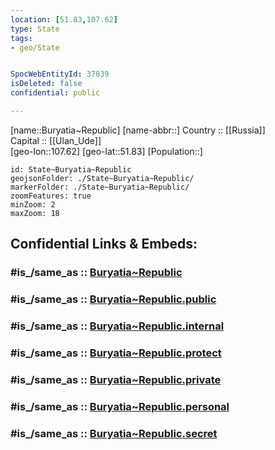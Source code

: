 ```yaml
---
location: [51.83,107.62] 
type: State
tags:
- geo/State


SpocWebEntityId: 37039
isDeleted: false
confidential: public

---
```

[name::Buryatia~Republic] 
[name-abbr::] 
Country :: [[Russia]]  
Capital :: [[Ulan_Ude]]  
[geo-lon::107.62] 
[geo-lat::51.83] 
[Population::] 



```leaflet
id: State~Buryatia~Republic
geojsonFolder: ./State~Buryatia~Republic/
markerFolder: ./State~Buryatia~Republic/
zoomFeatures: true 
minZoom: 2 
maxZoom: 18
```


## Confidential Links & Embeds: 

### #is_/same_as :: [Buryatia~Republic](/_Standards/Earth/Continent/Asia/Asia~North/Asia~Siberia/Buryatia~Republic.md) 

### #is_/same_as :: [Buryatia~Republic.public](/_public/Earth/Continent/Asia/Asia~North/Asia~Siberia/Buryatia~Republic.public.md) 

### #is_/same_as :: [Buryatia~Republic.internal](/_internal/Earth/Continent/Asia/Asia~North/Asia~Siberia/Buryatia~Republic.internal.md) 

### #is_/same_as :: [Buryatia~Republic.protect](/_protect/Earth/Continent/Asia/Asia~North/Asia~Siberia/Buryatia~Republic.protect.md) 

### #is_/same_as :: [Buryatia~Republic.private](/_private/Earth/Continent/Asia/Asia~North/Asia~Siberia/Buryatia~Republic.private.md) 

### #is_/same_as :: [Buryatia~Republic.personal](/_personal/Earth/Continent/Asia/Asia~North/Asia~Siberia/Buryatia~Republic.personal.md) 

### #is_/same_as :: [Buryatia~Republic.secret](/_secret/Earth/Continent/Asia/Asia~North/Asia~Siberia/Buryatia~Republic.secret.md)


